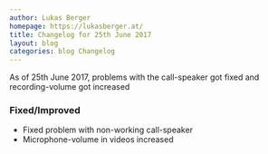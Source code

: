 ```yaml
---
author: Lukas Berger
homepage: https://lukasberger.at/
title: Changelog for 25th June 2017
layout: blog
categories: blog Changelog
---
```

As of 25th June 2017, problems with the call-speaker got fixed and recording-volume got increased
<!-- more -->

### Fixed/Improved

 * Fixed problem with non-working call-speaker
 * Microphone-volume in videos increased
